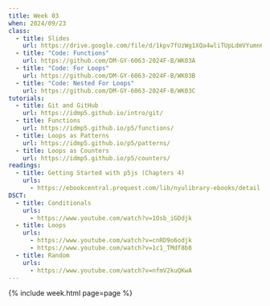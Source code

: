 ```yaml
---
title: Week 03
when: 2024/09/23
class:
  - title: Slides
    url: https://drive.google.com/file/d/1kpv7fUzWg1XQa4wliTUpLdmVYumn6Ifu/
  - title: "Code: Functions"
    url: https://github.com/DM-GY-6063-2024F-B/WK03A
  - title: "Code: For Loops"
    url: https://github.com/DM-GY-6063-2024F-B/WK03B
  - title: "Code: Nested For Loops"
    url: https://github.com/DM-GY-6063-2024F-B/WK03C
tutorials:
  - title: Git and GitHub
    url: https://idmp5.github.io/intro/git/
  - title: Functions
    url: https://idmp5.github.io/p5/functions/
  - title: Loops as Patterns
    url: https://idmp5.github.io/p5/patterns/
  - title: Loops as Counters
    url: https://idmp5.github.io/p5/counters/
readings:
  - title: Getting Started with p5js (Chapters 4)
    urls:
      - https://ebookcentral.proquest.com/lib/nyulibrary-ebooks/detail.action?docID=4333728
DSCT:
  - title: Conditionals
    urls:
      - https://www.youtube.com/watch?v=1Osb_iGDdjk
  - title: Loops
    urls:
      - https://www.youtube.com/watch?v=cnRD9o6odjk
      - https://www.youtube.com/watch?v=1c1_TMdf8b8
  - title: Random
    urls:
      - https://www.youtube.com/watch?v=nfmV2kuQKwA
---
```

{% include week.html page=page %}
